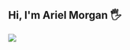 ## Hi, I'm Ariel Morgan 🖐️

<div> 
  <a href="[https://www.linkedin.com/in/arielmorgan]" target="_blank">
    <img src="https://img.shields.io/badge/-LinkedIn-%230077B5?style=for-the-badge&logo=linkedin&logoColor=white" target="_blank">
  </a> 
</div>
